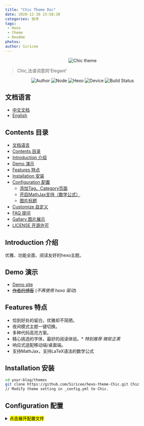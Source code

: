 ```yaml
---
title: "Chic Theme Doc"
date: 2020-12-30 15:58:38
categories: 技术
tags: 
 - Hexo
 - theme
 - Readme
photos:
author: Siricee
---
```


<p align="center">
<img src="https://i.loli.net/2019/06/12/5d006bd289aa325037.png" alt="Chic theme">
</p>

> Chic,法语词意同'Elegant'

<p align="center">
<img alt="Author" src="https://img.shields.io/badge/Author-Sirice-lightgray.svg"/>
<img alt="Node" src="https://img.shields.io/badge/Node-6.0%2B-43853d.svg"/>
<img alt="Hexo" src="https://img.shields.io/badge/Hexo-3.0+-0e83cd.svg"/>
<img alt="Device" src="https://img.shields.io/badge/Device-responsive-orange.svg"/>
<img alt="Build Status" src="https://img.shields.io/badge/build-passing-brightgreen"/>
</p>

## 文档语言

- [中文文档](README-CN.md)
- [English](README.md)

## Contents 目录
- [文档语言](#文档语言)
- [Contents 目录](#contents-目录)
- [Introduction 介绍](#introduction-介绍)
- [Demo 演示](#demo-演示)
- [Features 特点](#features-特点)
- [Installation 安装](#installation-安装)
- [Configuration 配置](#configuration-配置)
  - [添加Tag、Category页面](#添加tagcategory页面)
  - [开启MathJax支持（数学公式）](#开启mathjax支持数学公式)
  - [图片标题](#图片标题)
- [Customize 自定义](#customize-自定义)
- [FAQ 提问](#faq-提问)
- [Gallary 图片展示](#gallary-图片展示)
- [LICENSE 开源许可](#license-开源许可)


## Introduction 介绍

优雅、功能全面、阅读友好的hexo主题。

## Demo 演示
- [Demo site](https://siricee.github.io/hexo-theme-Chic)
- <del>[作者的博客](https://siricee.github.io/)</del> (*不再使用 hexo 驱动*)

## Features 特点
- 恰到好处的留白，优雅却不简陋。
- 夜间模式主题一键切换。
- 多种代码高亮方案。
- 精心挑选的字体，最好的阅读体验。\* *特别推荐 微软正黑*
- 响应式适配移动端/桌面端。
- 支持MathJax，支持LaTeX语法的数学公式

## Installation 安装

```bash
cd your-blog/themes
git clone https://github.com/Siricee/hexo-theme-Chic.git Chic
// Modify theme setting in _config.yml to Chic.
```

## Configuration 配置
<details>
  <summary><mark>点击展开配置文件</mark></summary>
  ```yaml
  # Header
  navname: Bentham's Blog

  # navigatior items
  nav:
    Posts: /archives
    Categories: /category
    Tags: /tag
    About: /about

  # favicon
  favicon: /favicon.ico

  # Profile
  nickname: Jeremy Bentham

  ### this variable is MarkDown form.
  description: Lorem ipsum dolor sit amet, **consectetur adipiscing elit.** <br>Fusce eget urna vitae velit *eleifend interdum at ac* nisi.
  avatar: /image/avatar.jpeg

  # main menu navigation
  ## links key words should not be changed.
  ## Complete url after key words.
  ## Unused key can be commented out.
  links:
    Blog: /archives
  #  Category:
  #  Tags:
  #  Link:
  #  Resume:
  #  Publish:
  #  Trophy:
  #  Gallary:
  #  RSS:
  #  AliPay:
    ZhiHu: https://www.zhihu.com/people/sirice
  #  LinkedIn:
  #  FaceBook:
  #  Twitter:
  #  Skype:
  #  CodeSandBox:
  #  CodePen:
  #  Sketch:
  #  Gitlab:
  #  Dribble:
    Instagram:
    Reddit:
  #  YouTube:
  #  QQ:
  #  Weibo:
  #  WeChat:
    Github: https://github.com/Siricee

  # how links show: you have 2 choice--text or icon.
  links_text_enable: false
  links_icon_enable: true

  # Post page
  ## Post_meta
  post_meta_enable: true

  post_author_enable: true
  post_date_enable: true
  post_category_enable: true
  ## Post copyright
  post_copyright_enable: true

  post_copyright_author_enable: true
  post_copyright_permalink_enable: true
  post_copyright_license_enable: true
  post_copyright_license_text: Copyright (c) 2019 <a href="http://creativecommons.org/licenses/by-nc/4.0/">CC-BY-NC-4.0</a> LICENSE
  post_copyright_slogan_enable: true
  post_copyright_slogan_text: Do you believe in <strong>DESTINY<strong>?
  ## toc
  post_toc_enable: true

  # Page
  page_title_enable: true

  # Date / Time format
  ## Hexo uses Moment.js to parse and display date
  ## You can customize the date format as defined in
  ## http://momentjs.com/docs/#/displaying/format/
  date_format: MMMM D, YYYY
  time_format: H:mm:ss

  # stylesheets loaded in the <head>
  stylesheets:
    - /css/style.css

  # scripts loaded in the end of the body
  scripts:
    - /js/script.js
    - /js/tocbot.min.js
      # tscanlin/tocbot: Build a table of contents from headings in an HTML document.
      # https://github.com/tscanlin/tocbot


  # plugin functions
  ## Mathjax: Math Formula Support
  ## https://www.mathjax.org
  mathjax:
    enable: true
    import: demand # global or demand
    ## global: all pages will load mathjax,this will degrade performance and some grammers may be parsed wrong.
    ## demand: Recommend option,if your post need fomula, you can declare 'mathjax: true' in Front-matter
  ```

</details>

<br>

### 添加Tag、Category页面
Hexo初始化没有tag、category页面，需要自行添加，本主题请按以下步骤进行:<br>

1. 执行命令
```bash
hexo new page tag
hexo new page category
```
2. 进入页面目录
```bash
cd source/tag
```
3. 增加layout字段
```yaml
// source\tag\index.md
---
title: Tag
layout: tag
---
```
4. category页面同理，layout字段键值为category。 <br>

### 开启MathJax支持（数学公式）

相关配置文件内容（`Chic/_config.yml`）：
```yaml
# plugin functions
## Mathjax: Math Formula Support
## https://www.mathjax.org
mathjax:
  enable: true
  import: global # global or demand
  ## global: all pages will load mathjax,this will degrade performance and some grammers may be parsed wrong.
  ## demand: if your post need fomula, you can declare 'mathjax: true' in Front-matter
```
`mathjax`有如下字段：
- `enable`:值为true为开启该功能（默认开启）；false为关闭
- `import`:该字段为mathjax的加载方式，可选值为`global`和`demand`。
  - `global`：全局引入，所有页面均加载。好处是便利，缺点是可能会导致部分markdown语法被错误解析，比如连续`$$`会被解析为公式；而且全局引入会在没有公式的页面明显浪费页面性能。
  - `demand`【推荐方式】：按需引入。使用方法为在config中设置该字段后，文章中如果需要使用mathjax，在Front-matter中声明即可
    ```yaml
    ---
    title: MathJax Test
    date: 2019-07-05 21:27:59
    tags:
    mathjax: true # 加入这个声明，这篇文章就会开启mathjax渲染
    ---
    ```
LaTeX语法这里不做解释，本主题中，单dollar符号包围的为行内公式，例：`$f(x)=ax+b$`，双dollar符号包围的为块公式，例`$$f(x)=ax+b$$`更多写法请参考LaTeX和[Demo site中的公式测试页面](https://siricee.github.io/hexo-theme-Chic/2019/07/05/MathJax_test/)。

### 图片标题

在Hexo中，你有两种方式引入图片：

  - GFM 语法直接引入（不显示图片标题）
    ```
    ![pic](picUrl)
    ```
  - Hexo 内置标签系统-图片标签（显示图片标题）
    ```
    {% img [class names] /path/to/image [width] [height] '"alt text" "title text"' %}
    ```
所以如果你仅仅想方便快捷引入图片，那你应该使用 GFM 语法，这种方式也是兼容性最好的方案。

但如果你需要显示**图片标题**，你就应该使用第二种方案，**图片标签方式**。
- `"alt text"`用来显示当图片加载失败时垫底的提示文字。
- `"title text"`将会被显示到图片下方作为图片标题。

你可以在 [Demo site](https://siricee.github.io/hexo-theme-Chic/2019/06/05/markdown_test/#Image) 中查看图片标题的效果和示例语法。

## Customize 自定义
- 代码高亮风格 在`hexo-theme-Chic\themes\Chic\source\css\style.styl`中更改highlight为`_highlight`文件夹中的stylus文件即可更换代码高亮风格。

- 自定义css(stylus语法) 您可以在`hexo-theme-Chic\themes\Chic\source\css\custom.styl`路径文件中添加css规则

- 自定义JavaScript 您可以在`hexo-theme-Chic\themes\Chic\source\js`路径中添加js脚本，并在_config.yml中`script`字段添加声明。

## FAQ 提问
1. 我在二级地址（非github page根repo，即username.github.io/Blog）上部署了hexo，为什么css、avatar等资源都404了？

    答：此处需要另外填写主配置文件URL字段。以该主题repo为例：
    ```yaml
    # (blog/_config.yml)
    
    # URL
    ## If your site is put in a subdirectory, set url as 'http://yoursite.com/child' and root as '/child/'
    url: https://siricee.github.io/hexo-theme-Chic/  # 此处为你的部署url
    root: /hexo-theme-Chic/  # 此处为你的项目根文件夹url。
    permalink: :year/:month/:day/:title/
    permalink_defaults:
    ```

2. 我想将黑色主题设为默认全局主题该怎么做？
   
   答：此处只需要改一下`themes\Chic\source\js\script.js`中`doucument.ready`函数的内容。代码如下
   ```javascript
   document.ready(
    function () {
        // ...省略代码
        const isDark = currentTheme === 'dark';
        // 此行改为
        // const isDark = currentTheme !== 'dark';
   ```
   即可实现效果。

3. 常见问题待补充……  

## Gallary 图片展示
![screely-1560228577821.png](https://i.loli.net/2019/06/12/5d00a0850285252790.png)
![screely-1560228791041.png](https://i.loli.net/2019/06/12/5d00a0856063661133.png)
![screely-1560228621288.png](https://i.loli.net/2019/06/12/5d00a084e29cd40271.png)
![screely-1560228761180.png](https://i.loli.net/2019/06/12/5d00a0855d28072392.png)

![smartmockups_jwrd4ru3.png](https://i.loli.net/2019/06/12/5d00a085d115d16700.png)

![smartmockups_jwrd9y4r.png](https://i.loli.net/2019/06/12/5d00a085ec26284832.png)

## LICENSE 开源许可
Chic © [@Sirice](https://github.com/Siricee)

<a rel="license" href="http://creativecommons.org/licenses/by-nc-sa/4.0/"><img alt="Creative Commons License" style="border-width:0" src="https://i.creativecommons.org/l/by-nc-sa/4.0/88x31.png" /></a><br />This work is licensed under a <a rel="license" href="http://creativecommons.org/licenses/by-nc-sa/4.0/">Creative Commons Attribution-NonCommercial-ShareAlike 4.0 International License</a>.
